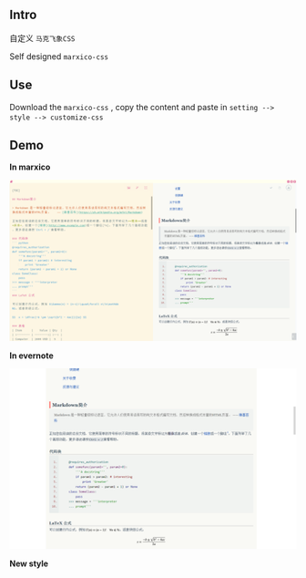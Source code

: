 ## Intro

自定义 `马克飞象CSS`

Self designed `marxico-css`



## Use

Download the `marxico-css` , copy the content and paste in `setting --> style --> customize-css`



## Demo

**In marxico**

![](https://raw.githubusercontent.com/Holmeyoung/marxico-css/master/demo.png)



**In evernote**

![](https://raw.githubusercontent.com/Holmeyoung/marxico-css/master/in_evernote.png)



**New style**